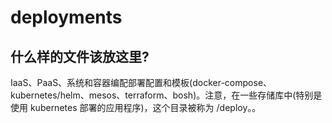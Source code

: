 # deployments 

## 什么样的文件该放这里?

IaaS、PaaS、系统和容器编配部署配置和模板(docker-compose、kubernetes/helm、mesos、terraform、bosh)。注意，在一些存储库中(特别是使用 kubernetes 部署的应用程序)，这个目录被称为 /deploy。。